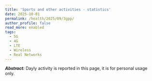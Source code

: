 ```yaml
---
title: 'Sports and other activities - statistics'
date: 2025-10-01
permalink: /health/2025/09/3gpp/
author_profile: false
read_more: enabled
tags:
  - 5G
  - 4G
  - LTE
  - Wireless
  - Real Networks
---
```


***Abstract:*** Dayly activity is reported in this page, it is for personal usage only.

<html lang="es">
<head>
	<meta charset="UTF-8">
	<title> Gráfico de Barras con Chart.js </title>
	<script src="https://code.jquery.com/jquery-3.6.0.min.js"></script>
	<script src="https://cdn.jsdelivr.net/npm/chart.js"></script>
</head>
<body>

<canvas id="myChart" width="400" height="200"></canvas>
<script>
$(document).ready(function() {
    // Cargar el archivo de texto
    $.get('datos.txt', function(data) {
        // Procesar los datos del archivo de texto
        let lineas = data.split('\n');
        let etiquetas = [];
        let valores = [];

        lineas.forEach(function(linea) {
            let partes = linea.split(',');
            if (partes.length === 2) {
                etiquetas.push(partes[0]);
                valores.push(parseInt(partes[1]));
            }
        });

        // Crear el gráfico de barras
        let ctx = document.getElementById('myChart').getContext('2d');
        let myChart = new Chart(ctx, {
            type: 'bar',
            data: {
                labels: etiquetas,
                datasets: [{
                    label: 'Datos de ejemplo',
                    data: valores,
                    backgroundColor: 'rgba(75, 192, 192, 0.2)',
                    borderColor: 'rgba(75, 192, 192, 1)',
                    borderWidth: 1
                }]
            },
            options: {
                scales: {
                    y: {
                        beginAtZero: true
                    }
                }
            }
        });
    });
});

</script>

</body>
</html>




